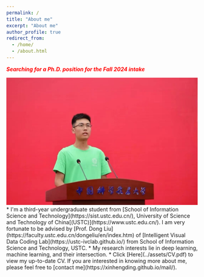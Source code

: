 ```yaml
---
permalink: /
title: "About me"
excerpt: "About me"
author_profile: true
redirect_from: 
  - /home/
  - /about.html
---
```


<p style="color: red; font-weight: bold; font-style: italic;">Searching for a Ph.D. position for the Fall 2024 intake</p>


<img src="../images/开学典礼.jpg" alt="USTC Campus">
* I'm a third-year undergraduate student from [School of Information Science and Technology](https://sist.ustc.edu.cn/), University of Science and Technology of China[(USTC)](https://www.ustc.edu.cn/). I am very fortunate to be advised by [Prof. Dong Liu](https://faculty.ustc.edu.cn/dongeliu/en/index.htm) of [Intelligent Visual Data Coding Lab](https://ustc-ivclab.github.io/) from School of Information Science and Technology, USTC.
* My research interests lie in deep learning, machine learning, and their intersection.
* Click [Here](../assets/CV.pdf) to view my up-to-date CV. If you are interested in knowing more about me, please feel free to [contact me](https://xinhengding.github.io/mail/).


<!--[Email](mailto:dxh3382@mail.ustc.edu.cn) / [Github](https://github.com/XinhengDing) / [Wechat](../images/wechat.jpg) -->
